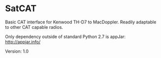 # SatCAT
Basic CAT interface for Kenwood TH-D7 to MacDoppler. Readily adaptable to other CAT capable radios.

Only dependency outside of standard Python 2.7 is appJar: http://appjar.info/

Version: 1.0
